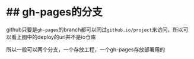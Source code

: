 # ## gh-pages的分支
github只要是`gh-pages`的branch都可以同过`github.io/project`来访问，所以可以看上图中的deploy的url并不是io仓库

所以一般可以两个分支，一个存放工程，一个gh-pages存放部署用的